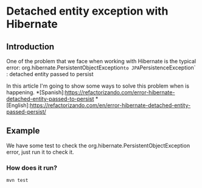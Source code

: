# Detached entity exception with Hibernate

## Introduction 

One of the problem that we face when working with Hibernate is the typical error: 
org.hibernate.PersistentObjectException` to JPA `PersistenceException` : detached entity passed to persist

In this article I'm going to show some ways to solve this problem when is happening.
*[Spanish]:https://refactorizando.com/error-hibernate-detached-entity-passed-to-persist
*[English]:https://refactorizando.com/en/error-hibernate-detached-entity-passed-persist/

## Example

We have some test to check the org.hibernate.PersistentObjectException error, just run it to check it.

### How does it run?

    mvn test


